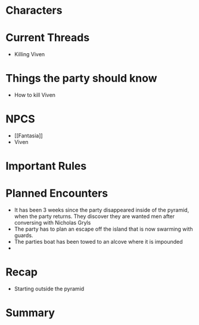 # Characters


# Current Threads
- Killing Viven

# Things the party should know
- How to kill Viven
# NPCS
- [[Fantasia]]
- Viven

# Important Rules

# Planned Encounters
- It has been 3 weeks since the party disappeared inside of the pyramid, when the party returns. They discover they are wanted men after conversing with Nicholas Gryls
- The party has to plan an escape off the island that is now swarming with guards.
- The parties boat has been towed to an alcove where it is impounded
- 
# Recap
- Starting outside the pyramid
# Summary